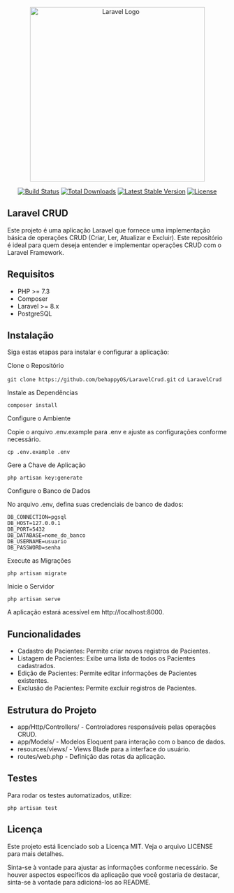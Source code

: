 <p align="center"><a href="https://laravel.com" target="_blank"><img src="https://raw.githubusercontent.com/laravel/art/master/logo-lockup/5%20SVG/2%20CMYK/1%20Full%20Color/laravel-logolockup-cmyk-red.svg" width="400" alt="Laravel Logo"></a></p>

<p align="center">
<a href="https://github.com/laravel/framework/actions"><img src="https://github.com/laravel/framework/workflows/tests/badge.svg" alt="Build Status"></a>
<a href="https://packagist.org/packages/laravel/framework"><img src="https://img.shields.io/packagist/dt/laravel/framework" alt="Total Downloads"></a>
<a href="https://packagist.org/packages/laravel/framework"><img src="https://img.shields.io/packagist/v/laravel/framework" alt="Latest Stable Version"></a>
<a href="https://packagist.org/packages/laravel/framework"><img src="https://img.shields.io/packagist/l/laravel/framework" alt="License"></a>
</p>

## Laravel CRUD
Este projeto é uma aplicação Laravel que fornece uma implementação básica de operações CRUD (Criar, Ler, Atualizar e Excluir). Este repositório é ideal para quem deseja entender e implementar operações CRUD com o Laravel Framework.

## Requisitos
- PHP >= 7.3
- Composer
- Laravel >= 8.x
- PostgreSQL

## Instalação
Siga estas etapas para instalar e configurar a aplicação:

Clone o Repositório

`git clone https://github.com/behappyOS/LaravelCrud.git`
`cd LaravelCrud`

Instale as Dependências

`composer install`

Configure o Ambiente

Copie o arquivo .env.example para .env e ajuste as configurações conforme necessário.

`cp .env.example .env`

Gere a Chave de Aplicação

`php artisan key:generate`

Configure o Banco de Dados

No arquivo .env, defina suas credenciais de banco de dados:

```env
DB_CONNECTION=pgsql
DB_HOST=127.0.0.1
DB_PORT=5432
DB_DATABASE=nome_do_banco
DB_USERNAME=usuario
DB_PASSWORD=senha
```
Execute as Migrações

`php artisan migrate`

Inicie o Servidor

`php artisan serve`

A aplicação estará acessível em http://localhost:8000.

## Funcionalidades
- Cadastro de Pacientes: Permite criar novos registros de Pacientes.
- Listagem de Pacientes: Exibe uma lista de todos os Pacientes cadastrados.
- Edição de Pacientes: Permite editar informações de Pacientes existentes.
- Exclusão de Pacientes: Permite excluir registros de Pacientes.

## Estrutura do Projeto
- app/Http/Controllers/ - Controladores responsáveis pelas operações CRUD.
- app/Models/ - Modelos Eloquent para interação com o banco de dados.
- resources/views/ - Views Blade para a interface do usuário.
- routes/web.php - Definição das rotas da aplicação.

## Testes
Para rodar os testes automatizados, utilize:

`php artisan test`

## Licença
Este projeto está licenciado sob a Licença MIT. Veja o arquivo LICENSE para mais detalhes.

Sinta-se à vontade para ajustar as informações conforme necessário. Se houver aspectos específicos da aplicação que você gostaria de destacar, sinta-se à vontade para adicioná-los ao README.
